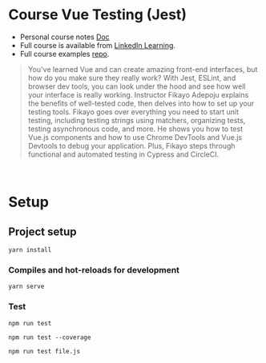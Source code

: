 # Course Vue Testing (Jest)

- Personal course notes [Doc](https://docs.google.com/document/d/1tnGYHxwXKCRAt5AirO2ggOYtbaoNrEznW6Wh9apM_g8/edit?usp=sharing) 
- Full course is available from [LinkedIn Learning][lil-course-url].
- Full course examples [repo](https://github.com/LinkedInLearning/vue-js-testing-and-debugging-2399300).

> You've learned Vue and can create amazing front-end interfaces, but how do you make sure they really work?  With Jest, ESLint, and browser dev tools, you can look under the hood and see how well your interface is really working. Instructor Fikayo Adepoju explains the benefits of well-tested code, then delves into how to set up your testing tools. Fikayo goes over everything you need to start unit testing, including testing strings using matchers, organizing tests, testing asynchronous code, and more. He shows you how to test Vue.js components and how to use Chrome DevTools and Vue.js Devtools to debug your application. Plus, Fikayo steps through functional and automated testing in Cypress and CircleCI.
<!-- ![Vue.js: Testing and Debugging][lil-thumbnail-url]  -->



<br>



# Setup

## Project setup
```
yarn install
```

### Compiles and hot-reloads for development
```
yarn serve
```

### Test
```
npm run test

npm run test --coverage

npm run test file.js
```

[lil-course-url]: https://www.linkedin.com/learning/vue-js-testing-and-debugging
[lil-thumbnail-url]: https://cdn.lynda.com/course/2399300/2399300-1630434558347-16x9.jpg
